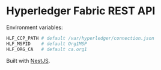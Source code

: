 # Hyperledger Fabric REST API

Environment variables:

```bash
HLF_CCP_PATH # default /var/hyperledger/connection.json
HLF_MSPID    # default Org1MSP
HLF_ORG_CA   # default ca.org1
```

Built with [NestJS](https://nestjs.com/).
